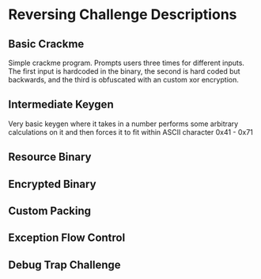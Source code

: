 # Reversing Challenge Descriptions

## Basic Crackme

Simple crackme program. Prompts users three times for different inputs. The first input is hardcoded in the binary,
the second is hard coded but backwards, and the third is obfuscated with an custom xor encryption.

## Intermediate Keygen

Very basic keygen where it takes in a number performs some arbitrary calculations on it and then
forces it to fit within ASCII character 0x41 - 0x71

## Resource Binary

## Encrypted Binary

## Custom Packing

## Exception Flow Control

## Debug Trap Challenge
